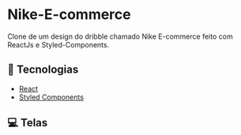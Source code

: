 # Nike-E-commerce
Clone de um design do dribble chamado Nike E-commerce feito com ReactJs e Styled-Components.

## 🚀 Tecnologias

- [React](https://reactjs.org)
- [Styled Components](https://styled-components.com/)


## 💻 Telas

